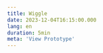 ```yaml
---
title: Wiggle
date: 2023-12-04T16:15:00.000
lang: en
duration: 5min
meta: 'View Prototype'
---
```


<Wiggle />
